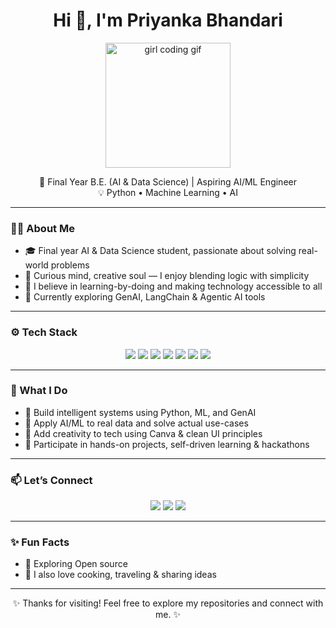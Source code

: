 <h1 align="center">Hi 👋, I'm Priyanka Bhandari</h1>
<p align="center">
  <img src="https://media.giphy.com/media/L8K62iTDkzGX6/giphy.gif" width="200" alt="girl coding gif">
</p>


<p align="center">
  🌸 Final Year B.E. (AI & Data Science) | Aspiring AI/ML Engineer  
  <br>
  💡 Python • Machine Learning • AI  
</p>

---

### 👩‍💻 About Me

- 🎓 Final year AI & Data Science student, passionate about solving real-world problems  
- 🌸 Curious mind, creative soul — I enjoy blending logic with simplicity  
- 💬 I believe in learning-by-doing and making technology accessible to all  
- 🌱 Currently exploring GenAI, LangChain & Agentic AI tools  

---

### ⚙️ Tech Stack

<p align="center">
  <img src="https://img.shields.io/badge/Python-3670A0?style=for-the-badge&logo=python&logoColor=white"/>
  <img src="https://img.shields.io/badge/Flask-000000?style=for-the-badge&logo=flask&logoColor=white"/>
  <img src="https://img.shields.io/badge/AI%2FML-118AB2?style=for-the-badge"/>
  <img src="https://img.shields.io/badge/GenAI-9F70FD?style=for-the-badge"/>
  <img src="https://img.shields.io/badge/Scikit--learn-F7931E?style=for-the-badge&logo=scikitlearn&logoColor=white"/>
  <img src="https://img.shields.io/badge/SQL-336791?style=for-the-badge&logo=postgresql&logoColor=white"/>
  <img src="https://img.shields.io/badge/Canva-00C4CC?style=for-the-badge&logo=canva&logoColor=white"/>
</p>

---

### 🌟 What I Do

- 🤖 Build intelligent systems using Python, ML, and GenAI  
- 🧠 Apply AI/ML to real data and solve actual use-cases  
- 🎨 Add creativity to tech using Canva & clean UI principles  
- 🚀 Participate in hands-on projects, self-driven learning & hackathons

---

### 📫 Let’s Connect

<p align="center">
  <a href="mailto:priyanka.224657201@vcet.edu.in"><img src="https://img.shields.io/badge/Gmail-D14836?style=for-the-badge&logo=gmail&logoColor=white"/></a>
  <a href="https://github.com/preeyankaa"><img src="https://img.shields.io/badge/GitHub-181717?style=for-the-badge&logo=github&logoColor=white"/></a>
  <a href="https://www.linkedin.com/in/priyanka--bhandari/"><img src="https://img.shields.io/badge/LinkedIn-0A66C2?style=for-the-badge&logo=linkedin&logoColor=white"/></a>
</p>

---

### ✨ Fun Facts

- 🌱 Exploring Open source
- 🎨 I also love cooking, traveling & sharing ideas

---

<p align="center">✨ Thanks for visiting! Feel free to explore my repositories and connect with me. ✨</p>


